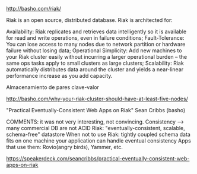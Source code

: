 http://basho.com/riak/

Riak is an open source, distributed database. Riak is architected for:

Availability: Riak replicates and retrieves data intelligently so it is available for read and write operations, even in failure conditions;
Fault-Tolerance: You can lose access to many nodes due to network partition or hardware failure without losing data;
Operational Simplicity: Add new machines to your Riak cluster easily without incurring a larger operational burden – the same ops tasks apply to small clusters as large clusters;
Scalability: Riak automatically distributes data around the cluster and yields a near-linear performance increase as you add capacity.


Almacenamiento de pares clave-valor


http://basho.com/why-your-riak-cluster-should-have-at-least-five-nodes/




"Practical Eventually-Consistent Web Apps on Riak" Sean Cribbs (basho)

COMMENTS: it was not very interesting, not convincing.
Consistency --> many commercial DB are not ACID
Riak: "eventually-consistent, scalable, schema-free" datastore
When not to use Riak:
tightly coupled schema
data fits on one machine
your application can handle eventual consistency
Apps that use them: Rovio(angry birds), Yammer, etc.

https://speakerdeck.com/seancribbs/practical-eventually-consistent-web-apps-on-riak

